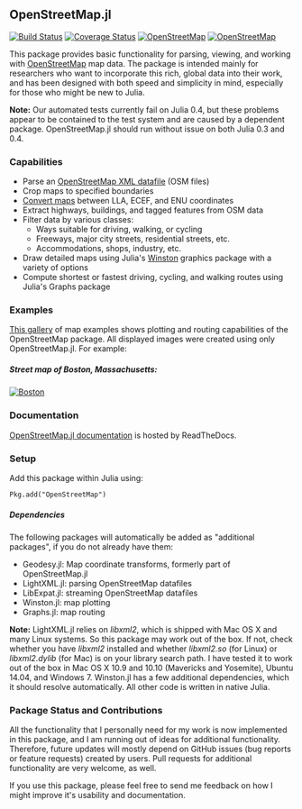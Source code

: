 ## OpenStreetMap.jl

[![Build Status](https://travis-ci.org/tedsteiner/OpenStreetMap.jl.svg)](https://travis-ci.org/tedsteiner/OpenStreetMap.jl)
[![Coverage Status](http://img.shields.io/coveralls/tedsteiner/OpenStreetMap.jl.svg)](https://coveralls.io/r/tedsteiner/OpenStreetMap.jl)
[![OpenStreetMap](http://pkg.julialang.org/badges/OpenStreetMap_release.svg)](http://pkg.julialang.org/?pkg=OpenStreetMap&ver=release)
[![OpenStreetMap](http://pkg.julialang.org/badges/OpenStreetMap_nightly.svg)](http://pkg.julialang.org/?pkg=OpenStreetMap&ver=nightly)

This package provides basic functionality for parsing, viewing, and working with [OpenStreetMap](http://www.openstreetmap.org) map data. The package is intended mainly for researchers who want to incorporate this rich, global data into their work, and has been designed with both speed and simplicity in mind, especially for those who might be new to Julia.

**Note:** Our automated tests currently fail on Julia 0.4, but these problems appear to be contained to the test system and are caused by a dependent package. OpenStreetMap.jl should run without issue on both Julia 0.3 and 0.4.

### Capabilities
* Parse an [OpenStreetMap XML datafile](http://wiki.openstreetmap.org/wiki/OSM_XML) (OSM files)
* Crop maps to specified boundaries
* [Convert maps](https://en.wikipedia.org/wiki/Geographic_coordinate_conversion)
  between LLA, ECEF, and ENU coordinates
* Extract highways, buildings, and tagged features from OSM data
* Filter data by various classes:
  * Ways suitable for driving, walking, or cycling
  * Freeways, major city streets, residential streets, etc.
  * Accommodations, shops, industry, etc.
* Draw detailed maps using Julia's [Winston](https://github.com/nolta/Winston.jl) graphics package
  with a variety of options
* Compute shortest or fastest driving, cycling, and walking routes using Julia's Graphs package

### Examples
[This gallery](http://imgur.com/a/28l5K) of map examples shows plotting and routing capabilities of the OpenStreetMap package. All displayed images were created using only OpenStreetMap.jl. For example:
##### Street map of Boston, Massachusetts:
[![Boston](http://i.imgur.com/1pofvuP.png)](http://imgur.com/a/28l5K#0)

### Documentation
[OpenStreetMap.jl documentation](http://openstreetmapjl.readthedocs.org/en/stable/) is hosted by ReadTheDocs.

### Setup

Add this package within Julia using:
```
Pkg.add("OpenStreetMap")
```

##### Dependencies
The following packages will automatically be added as "additional packages", if you do not already have them:
* Geodesy.jl: Map coordinate transforms, formerly part of OpenStreetMap.jl
* LightXML.jl: parsing OpenStreetMap datafiles
* LibExpat.jl: streaming OpenStreetMap datafiles
* Winston.jl: map plotting
* Graphs.jl: map routing

**Note:** LightXML.jl relies on *libxml2*, which is shipped with Mac OS X and many Linux systems. So this package may work out of the box. If not, check whether you have *libxml2* installed and whether *libxml2.so* (for Linux) or *libxml2.dylib* (for Mac) is on your library search path. I have tested it to work out of the box in Mac OS X 10.9 and 10.10 (Mavericks and Yosemite), Ubuntu 14.04, and Windows 7. Winston.jl has a few additional dependencies, which it should resolve automatically. All other code is written in native Julia.

### Package Status and Contributions
All the functionality that I personally need for my work is now implemented in this package, and I am running out of ideas for additional functionality. Therefore, future updates will mostly depend on GitHub issues (bug reports or feature requests) created by users. Pull requests for additional functionality are very welcome, as well.

If you use this package, please feel free to send me feedback on how I might improve it's usability and documentation.
